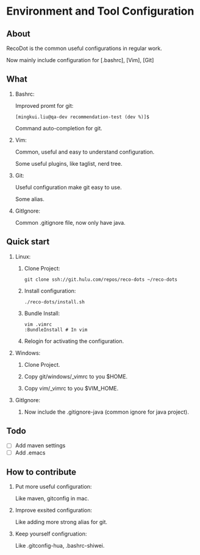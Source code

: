 Environment and Tool Configuration
=======

## About

RecoDot is the common useful configurations in regular work.

Now mainly include configuration for [.bashrc], [Vim], [Git]

## What

1. Bashrc:

    Improved promt for git:
    ```
    [mingkui.liu@qa-dev recommendation-test (dev %)]$
    ```

    Command auto-completion for git.

2. Vim:

    Common, useful and easy to understand configuration.

    Some useful plugins, like taglist, nerd tree.

3. Git:

    Useful configuration make git easy to use.

    Some alias.

4. GitIgnore:

    Common .gitignore file, now only have java.

## Quick start

1. Linux:

    1. Clone Project:

        ```
        git clone ssh://git.hulu.com/repos/reco-dots ~/reco-dots
        ```

    2. Install configuration:

        ```
        ./reco-dots/install.sh
        ```
    3. Bundle Install:

        ```
        vim .vimrc
        :BundleInstall # In vim
        ```

    4. Relogin for activating the configuration.

2. Windows:

    1. Clone Project.

    2. Copy git/windows/_vimrc to you $HOME.

    3. Copy vim/_vimrc to you $VIM_HOME.

3. GitIgnore:

    1. Now include the .gitignore-java (common ignore for java project).
    
## Todo

- [ ] Add maven settings
- [ ] Add .emacs

## How to contribute

1. Put more useful configuration:

    Like maven, gitconfig in mac.

2. Improve exsited configuration:

    Like adding more strong alias for git.

3. Keep yourself configruation:

    Like .gitconfig-hua, .bashrc-shiwei.
